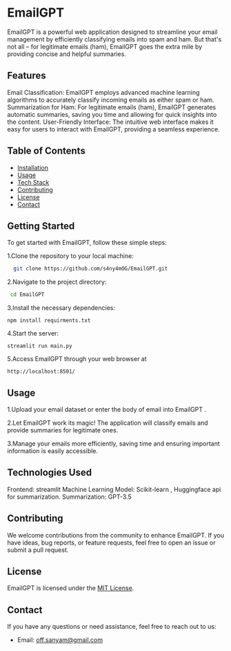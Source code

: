 # EmailGPT
EmailGPT is a powerful web application designed to streamline your email management by efficiently classifying emails into spam and ham. But that's not all – for legitimate emails (ham), EmailGPT goes the extra mile by providing concise and helpful summaries.

## Features
Email Classification: EmailGPT employs advanced machine learning algorithms to accurately classify incoming emails as either spam or ham.
Summarization for Ham: For legitimate emails (ham), EmailGPT generates automatic summaries, saving you time and allowing for quick insights into the content.
User-Friendly Interface: The intuitive web interface makes it easy for users to interact with EmailGPT, providing a seamless experience.

## Table of Contents
- [Installation](#GettingStarted)
- [Usage](#usage)
- [Tech Stack](#TechnologiesUsed)
- [Contributing](#contributing)
- [License](#license)
- [Contact](#contact)

## Getting Started
To get started with EmailGPT, follow these simple steps:

1.Clone the repository to your local machine:
```bash
  git clone https://github.com/s4ny4mOG/EmailGPT.git
```
2.Navigate to the project directory:
 ```bash
  cd EmailGPT
```
3.Install the necessary dependencies:
  ```
  npm install requirments.txt
  ```
4.Start the server:
  ```
  streamlit run main.py
  ```
5.Access EmailGPT through your web browser at 
```
http://localhost:8501/
```


## Usage
1.Upload your email dataset or enter the body of email into EmailGPT  .

2.Let EmailGPT work its magic! The application will classify emails and provide summaries for legitimate ones.

3.Manage your emails more efficiently, saving time and ensuring important information is easily accessible.

## Technologies Used
Frontend: streamlit
Machine Learning Model: Scikit-learn , Huggingface api for summarization.
Summarization: GPT-3.5

## Contributing
We welcome contributions from the community to enhance EmailGPT. If you have ideas, bug reports, or feature requests, feel free to open an issue or submit a pull request.

## License

EmailGPT is licensed under the [MIT License](LICENSE).

## Contact

If you have any questions or need assistance, feel free to reach out to us:
- Email: off.sanyam@gmail.com
